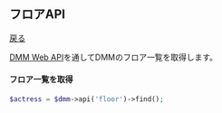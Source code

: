 ## フロアAPI
[戻る](README.md)

[DMM Web API](https://affiliate.dmm.com/api/)を通してDMMのフロア一覧を取得します。

#### フロア一覧を取得
```php
$actress = $dmm->api('floor')->find();
```
